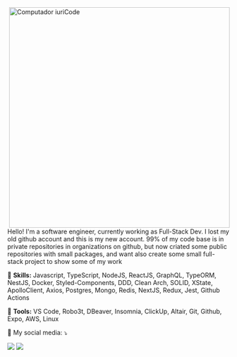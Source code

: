 <img src="https://res.cloudinary.com/di260k1gr/image/upload/v1638654011/Screenshot_20211204_143357_ya64tm.png" max-width="500px" width="500px" min-width="500px" align="right" alt="Computador iuriCode">

<p align="left"> 
  Hello!
  I'm a software engineer, currently working as Full-Stack Dev.
  I lost my old github account and this is my new account.
  99% of my code base is in private repositories in organizations on github, but now criated some public repositories with small packages, and want also create some small full-stack project to show some of my work
</p>

<p align="left">
  🦄 <strong>Skills:</strong> Javascript, TypeScript, NodeJS, ReactJS, GraphQL, TypeORM, NestJS, Docker, Styled-Components, DDD, Clean Arch, SOLID, XState, ApolloClient, Axios, Postgres, Mongo, Redis, NextJS, Redux, Jest, Github Actions
</p>

<p align="left">
  💼 <strong>Tools:</strong> VS Code, Robo3t, DBeaver, Insomnia, ClickUp, Altair, Git, Github, Expo, AWS, Linux
</p>

<p align="left">
  💌 My social media: ⤵️
</p>

<p align="left">
  <a href="https://t.me/adrianolivr" target="_blank" alt="Telegram">
  <img src="https://img.shields.io/badge/-Telegram-3390ec?style=flat-square&logo=Telegram&logoColor=white&link=https://t.me/adrianolivr" /></a>
  
<!--   <a href="https://www.linkedin.com/in/adrianlivr" target="_blank" alt="Linkedin">
  <img src="https://img.shields.io/badge/-Linkedin-0e76a8?style=flat-square&logo=Linkedin&logoColor=white&link=https://www.linkedin.com/in/adrianlivr" /></a>
   -->
  <a href="mailto:adrianolivr@gmail.com" target="_blank" alt="Gmail">
  <img src="https://img.shields.io/badge/-Gmail-FF0000?style=flat-square&labelColor=FF0000&logo=gmail&logoColor=white&link=adrianolivr@gmail.com" /></a>

</p>  

